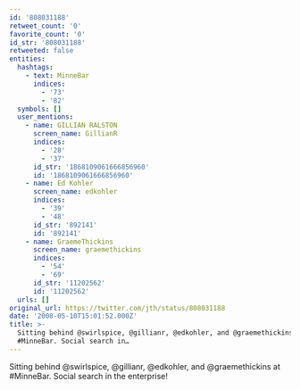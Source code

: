 ```yaml
---
id: '808031188'
retweet_count: '0'
favorite_count: '0'
id_str: '808031188'
retweeted: false
entities:
  hashtags:
    - text: MinneBar
      indices:
        - '73'
        - '82'
  symbols: []
  user_mentions:
    - name: GILLIAN RALSTON
      screen_name: GillianR
      indices:
        - '28'
        - '37'
      id_str: '1868109061666856960'
      id: '1868109061666856960'
    - name: Ed Kohler
      screen_name: edkohler
      indices:
        - '39'
        - '48'
      id_str: '892141'
      id: '892141'
    - name: GraemeThickins
      screen_name: graemethickins
      indices:
        - '54'
        - '69'
      id_str: '11202562'
      id: '11202562'
  urls: []
original_url: https://twitter.com/jth/status/808031188
date: '2008-05-10T15:01:52.000Z'
title: >-
  Sitting behind @swirlspice, @gillianr, @edkohler, and @graemethickins at
  #MinneBar. Social search in…
---
```


Sitting behind @swirlspice, @gillianr, @edkohler, and @graemethickins at #MinneBar. Social search in the enterprise!
